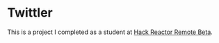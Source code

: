 # Twittler

This is a project I completed as a student at [Hack Reactor Remote Beta](http://www.hackreactor.com/remote-beta).

